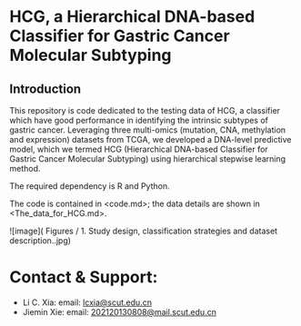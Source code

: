 # HCG, a Hierarchical DNA-based Classifier for Gastric Cancer Molecular Subtyping


## Introduction

This repository is code dedicated to the testing data of HCG, a classifier which have good performance in identifying the intrinsic subtypes of gastric cancer. Leveraging three multi-omics (mutation, CNA, methylation and expression) datasets from TCGA, we developed a DNA-level predictive model, which we termed HCG (Hierarchical DNA-based Classifier for Gastric Cancer Molecular Subtyping) using hierarchical stepwise learning method.

The required dependency is R and Python.

The code is contained in <code.md>; the data details are shown in <The_data_for_HCG.md>.

![image]( Figures / 1. Study design, classification strategies and dataset description..jpg)

# Contact & Support:

* Li C. Xia: email: [lcxia@scut.edu.cn](mailto:lcxia@scut.edu.cn)
* Jiemin Xie: email: [202120130808@mail.scut.edu.cn](mailto:202120130808@mail.scut.edu.cn)



